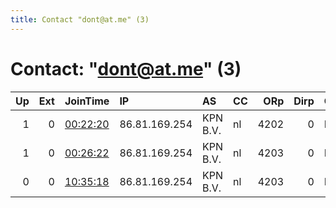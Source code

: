 ```yaml
---
title: Contact "dont@at.me" (3)
---
```


# Contact: "dont@at.me" (3)

|   Up |   Ext | JoinTime                                                                                              | IP            | AS       | CC   |   ORp |   Dirp | OS    | Version   | Nickname   |   eFamMembers |
|-----:|------:|:------------------------------------------------------------------------------------------------------|:--------------|:---------|:-----|------:|-------:|:------|:----------|:-----------|--------------:|
|    1 |     0 | [00:22:20](https://nusenu.github.io/OrNetStats/w/relay/5DD454C2807322E4650F98763B2295FE54F0EF3F.html) | 86.81.169.254 | KPN B.V. | nl   |  4202 |      0 | Linux | 0.4.7.7   | TorBox02   |             1 |
|    1 |     0 | [00:26:22](https://nusenu.github.io/OrNetStats/w/relay/0C569DD3F55B69AE73BE27D075EEDA14AE5DA172.html) | 86.81.169.254 | KPN B.V. | nl   |  4203 |      0 | Linux | 0.4.7.7   | TorBox03   |             1 |
|    0 |     0 | [10:35:18](https://nusenu.github.io/OrNetStats/w/relay/A54809B9FB37FD112E0882B1BA9A4D32B5E504AE.html) | 86.81.169.254 | KPN B.V. | nl   |  4203 |      0 | Linux | 0.4.7.7   | TorBox03   |             1 |
